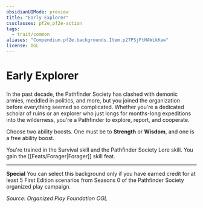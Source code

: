 ```yaml
---
obsidianUIMode: preview
title: "Early Explorer"
cssclasses: pf2e,pf2e-action
tags:
  - trait/common
aliases: "Compendium.pf2e.backgrounds.Item.p27PSjFtHAWikKaw"
license: OGL
---
```

# Early Explorer

### 






In the past decade, the Pathfinder Society has clashed with demonic armies, meddled in politics, and more, but you joined the organization before everything seemed so complicated. Whether you're a dedicated scholar of ruins or an explorer who just longs for months-long expeditions into the wilderness, you're a Pathfinder to explore, report, and cooperate.

Choose two ability boosts. One must be to **Strength** or **Wisdom**, and one is a free ability boost.

You're trained in the Survival skill and the Pathfinder Society Lore skill. You gain the [[Feats/Forager|Forager]] skill feat.

* * *

**Special** You can select this background only if you have earned credit for at least 5 First Edition scenarios from Seasons 0 of the Pathfinder Society organized play campaign.

*Source: Organized Play Foundation*
*OGL*